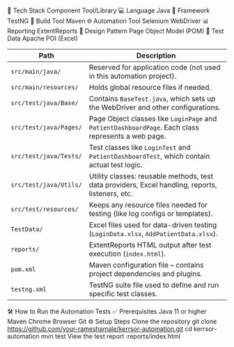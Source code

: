 🧰 Tech Stack
Component	Tool/Library
💻 Language	Java
🧪 Framework	TestNG
🔨 Build Tool	Maven
🌐 Automation Tool	Selenium WebDriver
📊 Reporting	ExtentReports
🧱 Design Pattern	Page Object Model (POM)
📗 Test Data	Apache POI (Excel)

| Path                   | Description                                                                                        |
| ---------------------- | -------------------------------------------------------------------------------------------------- |
| `src/main/java/`       | Reserved for application code (not used in this automation project).                               |
| `src/main/resources/`  | Holds global resource files if needed.                                                             |
| `src/test/java/Base/`  | Contains `BaseTest.java`, which sets up the WebDriver and other configurations.                    |
| `src/test/java/Pages/` | Page Object classes like `LoginPage` and `PatientDashboardPage`. Each class represents a web page. |
| `src/test/java/Tests/` | Test classes like `LoginTest` and `PatientDashboardTest`, which contain actual test logic.         |
| `src/test/java/Utils/` | Utility classes: reusable methods, test data providers, Excel handling, reports, listeners, etc.   |
| `src/test/resources/`  | Keeps any resource files needed for testing (like log configs or templates).                       |
| `TestData/`            | Excel files used for data-driven testing (`LoginData.xlsx`, `AddPatientData.xlsx`).                |
| `reports/`             | ExtentReports HTML output after test execution (`index.html`).                                     |
| `pom.xml`              | Maven configuration file – contains project dependencies and plugins.                              |
| `testng.xml`           | TestNG suite file used to define and run specific test classes.                                    |


🛠️ How to Run the Automation Tests
✅ Prerequisites
Java 11 or higher
Maven
Chrome Browser
Git
⚙️ Setup Steps
Clone the repository
git clone https://github.com/your-rameshamale/kerrsor-automation.git
cd kerrsor-automation
mvn test
View the test report :reports/index.html
